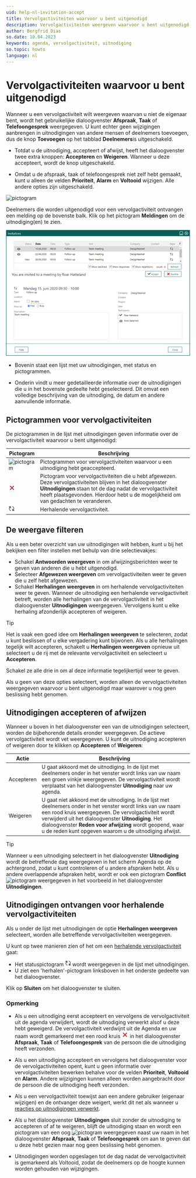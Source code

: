 ```yaml
---
uid: help-nl-invitation-accept
title: Vervolgactiviteiten waarvoor u bent uitgenodigd
description: Vervolgactiviteiten weergeven waarvoor u bent uitgenodigd
author: Bergfrid Dias
so.date: 10.04.2023
keywords: agenda, vervolgactiviteit, uitnodiging
so.topic: howto
language: nl
---
```


# Vervolgactiviteiten waarvoor u bent uitgenodigd

Wanneer u een vervolgactiviteit wilt weergeven waarvan u niet de eigenaar bent, wordt het gebruikelijke dialoogvenster **Afspraak**, **Taak** of **Telefoongesprek** weergegeven. U kunt echter geen wijzigingen aanbrengen in uitnodigingen van andere mensen of deelnemers toevoegen, dus de knop **Toevoegen** op het tabblad **Deelnemers**is uitgeschakeld.

* Totdat u de uitnodiging, accepteert of afwijst, heeft het dialoogvenster twee extra knoppen: **Accepteren** en **Weigeren**. Wanneer u deze accepteert, wordt de knop uitgeschakeld.

* Omdat u de afspraak, taak of telefoongesprek niet zelf hebt gemaakt, kunt u alleen de velden **Prioriteit**, **Alarm** en **Voltooid** wijzigen. Alle andere opties zijn uitgeschakeld.

![pictogram][img1]

Deelnemers die worden uitgenodigd voor een vervolgactiviteit ontvangen een melding op de bovenste balk. Klik op het pictogram **Meldingen** om de uitnodiging(en) te zien.

![Uitnodigingen ontvangen -screenshot][img2]

* Bovenin staat een lijst met uw uitnodigingen, met status en pictogrammen.

* Onderin vindt u meer gedetailleerde informatie over de uitnodigingen die u in het bovenste gedeelte hebt geselecteerd. Dit omvat een volledige beschrijving van de uitnodiging, de datum en andere aanvullende informatie.

## Pictogrammen voor vervolgactiviteiten

De pictogrammen in de lijst met uitnodigingen geven informatie over de vervolgactiviteit waarvoor u bent uitgenodigd:

| Pictogram | Beschrijving |
|---|---|
| ![pictogram][img3] | Pictogrammen voor vervolgactiviteiten waarvoor u een uitnodiging hebt geaccepteerd. |
| ![pictogram][img4] | Pictogram voor vervolgactiviteiten die u hebt afgewezen. Deze vervolgactiviteiten blijven in het dialoogvenster **Uitnodigingen** staan tot de dag nadat de vervolgactiviteit heeft plaatsgevonden. Hierdoor hebt u de mogelijkheid om van gedachten te veranderen. |
| ![pictogram][img5] | Herhalende vervolgactiviteit. |

## De weergave filteren

Als u een beter overzicht van uw uitnodigingen wilt hebben, kunt u bij het bekijken een filter instellen met behulp van drie selectievakjes:

* Schakel **Antwoorden weergeven** in om afwijzingsberichten weer te geven van anderen die u hebt uitgenodigd.
* Selecteer **Afgewezen weergeven** om vervolgactiviteiten weer te geven die u zelf hebt afgewezen.
* Schakel **Herhalingen weergeven** in om herhalende vervolgactiviteiten weer te geven. Wanneer de uitnodiging een herhalende vervolgactiviteit betreft, worden alle herhalingen van de vervolgactiviteit in het dialoogvenster **Uitnodigingen** weergegeven. Vervolgens kunt u elke herhaling afzonderlijk accepteren of weigeren.

> [!TIP]
> Het is vaak een goed idee om **Herhalingen weergeven** te selecteren, zodat u kunt beslissen of u elke vergadering kunt bijwonen. Als u alle herhalingen tegelijk wilt accepteren, schakelt u **Herhalingen weergeven** opnieuw uit selecteert u de rij met de relevante vervolgactiviteit en selecteert u **Accepteren**.

Schakel ze alle drie in om al deze informatie tegelijkertijd weer te geven.

Als u geen van deze opties selecteert, worden alleen de vervolgactiviteiten weergegeven waarvoor u bent uitgenodigd maar waarover u nog geen beslissing hebt genomen.

## <a id="accept" />Uitnodigingen accepteren of afwijzen

Wanneer u boven in het dialoogvenster een van de uitnodigingen selecteert, worden de bijbehorende details eronder weergegeven. De actieve vervolgactiviteit wordt vet weergegeven. U kunt de uitnodiging accepteren of weigeren door te klikken op **Accepteren** of **Weigeren**:

| Actie | Beschrijving |
|---|---|
| Accepteren | U gaat akkoord met de uitnodiging. In de lijst met deelnemers onder in het venster wordt links van uw naam een groen vinkje weergegeven. De vervolgactiviteit wordt verplaatst van het dialoogvenster **Uitnodiging** naar uw agenda. |
| Weigeren | U gaat niet akkoord met de uitnodiging. In de lijst met deelnemers onder in het venster wordt links van uw naam een rood kruis weergegeven. De vervolgactiviteit wordt verwijderd uit het dialoogvenster **Uitnodiging**. Het dialoogvenster **Reden voor afwijzing** wordt geopend, waar u de reden kunt opgeven waarom u de uitnodiging afwijst. |

> [!TIP]
> Wanneer u een uitnodiging selecteert in het dialoogvenster **Uitnodiging** wordt de betreffende dag weergegeven in het scherm Agenda op de achtergrond, zodat u kunt controleren of u andere afspraken hebt.
Als u andere overlappende afspraken hebt, wordt er ook een pictogram **Conflict** ![pictogram][img6] weergegeven in het voorbeeld in het dialoogvenster **Uitnodigingen**.

## Uitnodigingen ontvangen voor herhalende vervolgactiviteiten

Als u onder de lijst met uitnodigingen de optie **Herhalingen weergeven** selecteert, worden alle betreffende vervolgactiviteiten weergegeven.

U kunt op twee manieren zien of het om een [herhalende vervolgactiviteit][3] gaat:

* Het statuspictogram ![pictogram][img5] wordt weergegeven in de lijst met uitnodigingen.
* U ziet een 'herhalen'-pictogram linksboven in het onderste gedeelte van het dialoogvenster.

Klik op **Sluiten** om het dialoogvenster te sluiten.

### Opmerking

* Als u een uitnodiging eerst accepteert en vervolgens de vervolgactiviteit uit de agenda verwijdert, wordt de uitnodiging verwerkt alsof u deze hebt geweigerd. De vervolgactiviteit verdwijnt uit de Agenda en uw naam wordt gemarkeerd met een rood kruis ![pictogram][img4] in het dialoogvenster **Afspraak**, **Taak** of **Telefoongesprek** van de persoon die de uitnodiging heeft verzonden.

* Als u een uitnodiging accepteert en vervolgens het dialoogvenster voor de vervolgactiviteiten opent, kunt u geen informatie over vervolgactiviteiten bewerken behalve voor de velden **Prioriteit**, **Voltooid** en **Alarm**. Andere wijzigingen kunnen alleen worden aangebracht door de persoon die de uitnodiging heeft verzonden.

* Als u een vervolgactiviteit toewijst aan een andere gebruiker (eigenaar wijzigen) en de ontvanger deze weigert, werkt dit net als wanneer u [reacties op uitnodigingen verwerkt][4].

* Als u het dialoogvenster **Uitnodigingen** sluit zonder de uitnodiging te accepteren of af te weigeren, blijft de uitnodiging staan en wordt een pictogram van een oog ![pictogram][img7] weergegeven naast uw naam in het dialoogvenster **Afspraak**, **Taak** of **Telefoongesprek** om aan te geven dat u deze hebt gezien maar nog geen beslissing hebt genomen.

* Uitnodigingen worden opgeslagen tot de dag nadat de vervolgactiviteit is gemarkeerd als Voltooid, zodat de deelnemers op de hoogte kunnen worden gehouden van wijzigingen.

<!-- Referenced links -->
[3]: ../recurrence/create.md
[4]: response.md

<!-- Referenced images -->
[img1]: ../../../../media/icons/notice-new.png
[img2]: ../../../../media/loc/en/diary/invitation.png
[img3]: ../../../../../common/icons/check-black.png
[img4]: ../../../../../common/icons/reject-appointment-icon.png
[img5]: ../../../../media/icons/recurring-booking-assignment.png
[img6]: ../../../../../common/icons/warning-red.png
[img7]: ../../../../../common/icons/assignment-seen.png
